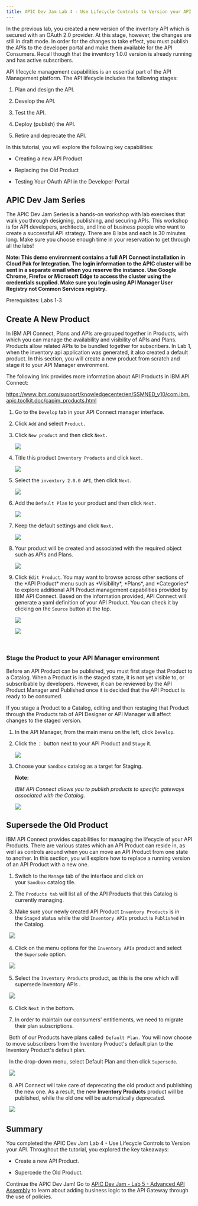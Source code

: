 ```yaml
---
title: APIC Dev Jam Lab 4 - Use Lifecycle Controls to Version your API
---
```


In the previous lab, you created a new version of the inventory API
which is secured with an OAuth 2.0 provider. At this stage, however, the
changes are still in draft mode. In order for the changes to take
effect, you must publish the APIs to the developer portal and make them
available for the API Consumers. Recall though that the inventory 1.0.0
version is already running and has active subscribers.

API lifecycle management capabilities is an essential part of the API
Management platform. The API lifecycle includes the following stages:

1.  Plan and design the API.

2.  Develop the API.

3.  Test the API.

4.  Deploy (publish) the API.

5.  Retire and deprecate the API.

In this tutorial, you will explore the following key capabilities:

-   Creating a new API Product

-   Replacing the Old Product

-   Testing Your OAuth API in the Developer Portal

## APIC Dev Jam Series

The APIC Dev Jam Series is a hands-on workshop with lab exercises that
walk you through designing, publishing, and securing APIs. This workshop
is for API developers, architects, and line of business people who want
to create a successful API strategy. There are 8 labs and each is 30
minutes long. Make sure you choose enough time in your reservation to
get through all the labs! 


**Note: This demo environment contains a
full API Connect installation in Cloud Pak for Integration. The login
information to the APIC cluster will be sent in a separate email when
you reserve the instance. Use Google Chrome, Firefox or Microsoft Edge
to access the cluster using the credentials supplied. Make sure you
login using API Manager User Registry not Common Services
registry.**

Prerequisites: Labs 1-3

## Create A New Product

In IBM API Connect, Plans and APIs are grouped together in Products,
with which you can manage the availability and visibility of APIs and
Plans. Products allow related APIs to be bundled together for
subscribers. In Lab 1, when the inventory api application was
generated, it also created a default product. In this section, you will
create a new product from scratch and stage it to your API Manager
environment.

The following link provides more information about API Products in IBM
API Connect:

<https://www.ibm.com/support/knowledgecenter/en/SSMNED_v10/com.ibm.apic.toolkit.doc/capim_products.html>

1.  Go to the `Develop` tab in your API
    Connect manager interface.

2.  Click `Add` and
    select `Product.`

3.  Click `New product` and then
    click `Next.`

    ![](images/tutorial_html_1b6ee2ef86d15297.png)

4.  Title this product `Inventory Products` and
    click `Next.`

    ![](images/tutorial_html_f9602420f730e70a.png)

5.  Select the `inventory
    2.0.0 API`,
    then click `Next`.

    ![](images/tutorial_html_a10fb032a1d8a45e.png)

6.  Add the `Default Plan` to your
    product and then click `Next.`

    ![](images/tutorial_html_17459876887d995d.png)

7.  Keep the default settings and
    click `Next.`

    ![](images/tutorial_html_72aa7b3247f45fd9.png)

8.  Your product will be created and associated with the required object
    such as APIs and Plans.

    ![](images/tutorial_html_8cd7b3b91a70d170.png)

9.  Click `Edit Product`. You may want
    to browse across other sections of the \*API Product\* menu such as
    \*Visibility\*, \*Plans\*, and \*Categories\* to explore additional
    API Product management capabilities provided by IBM API Connect.
    Based on the information provided, API Connect will generate a yaml
    definition of your API Product. You can check it by clicking on
    the `Source` button at the top.

    ![](images/tutorial_html_df5c1e994aa7e234.png)

    ![](images/tutorial_html_52a598812456db52.png)

 

### Stage the Product to your API Manager environment

Before an API Product can be published, you must first stage that
Product to a Catalog. When a Product is in the staged state, it is not
yet visible to, or subscribable by developers. However, it can be
reviewed by the API Product Manager and Published once it is decided
that the API Product is ready to be consumed.

If you stage a Product to a Catalog, editing and then restaging that
Product through the Products tab of API Designer or API Manager will
affect changes to the staged version.

1.  In the API Manager, from the main menu on the left,
    click `Develop`.

2.  Click the `⋮` button next to your
    API Product and `Stage` it.

    ![](images/tutorial_html_3d083025950cefa6.png)

3.  Choose your `Sandbox` catalog as a
    target for Staging.

    **Note:**

    *IBM API Connect allows you to publish products to specific gateways
    associated with the Catalog.*

    ![](images/tutorial_html_d3add46b169ce08a.png)

## Supersede the Old Product

IBM API Connect provides capabilities for managing the lifecycle of your
API Products. There are various states which an API Product can reside
in, as well as controls around when you can move an API Product from one
state to another. In this section, you will explore how to replace a
running version of an API Product with a new one.

1. Switch to the `Manage` tab of the interface and click on
  your `Sandbox` catalog tile.

2. The `Products tab` will list all of
  the API Products that this Catalog is currently managing.

3. Make sure your newly created API Product `Inventory Products` is in
  the `Staged` status while the
  old `Inventory APIs` product
  is `Published` in the Catalog.

  ![](images/supers_1.png)

4. Click on the menu options for the `Inventory
  APIs` product and select
  the `Supersede` option.

  ![](images/supers_2.png)

5. Select the `Inventory Products` product, as this is the one
  which will supersede Inventory APIs .

    ![](images/supers_3.png)

6. Click `Next` in the bottom.

7. In order to maintain our consumers' entitlements, we need to migrate
  their plan subscriptions.

  Both of our Products have plans called` Default
  Plan.` You will now choose to move
  subscribers from the Inventory Product's default plan to the
  Inventory Product's default plan.

  In the drop-down menu, select Default Plan and then
  click `Supersede`.

  ![](images/supers_4.png)

8. API Connect will take care of deprecating the old product and
  publishing the new one. As a result, the new **Inventory Products** product
  will be published, while the old one will be automatically deprecated.

  ![](images/supers_5.png)

<!-- ## Test the OAuth Configuration

In this section, you will test the new version of the API to ensure that
OAuth is working properly.

1.  Open your API Portal in a new browser tab and log in with your
    developer account. 

2.  Click the `API Products` tab.

3.  Notice that the old `Inventory
    APIs` product is no longer available.
    It has been replaced by your new `Inventory Products` product.

4.  Click on the ` Inventory Products`. 

    **Note:** There is no need
    to re-subscribe your application to the plan. By
    using `Replace` as the state change
    control, your subscription was automatically migrated. As a result,
    you're already entitled to the API's contained in the new Product's
    Default Plan - including the O-Auth API.

    ![](images/tutorial_html_b752e8ed59be706d.png)

5.  Select Subscribe Default Plan and then select IBM Consumer App to
    subscribe the app.

6.  Click on the `inventory API` from
    the palette menu on the left.

7.  Select the `GET /Items` operation
    and click on the `Try It `button at
    the top. Notice that we now have an additional OAuth security
    requirement defined.    

    ![](images/tutorial_html_641396f6f65e50e1.png)

8.  Scroll down to browse the invocation form.

9.  Select your subscribed application from the `Client
    ID` drop-down menu.

10. Paste your secret into the `Client
    secret `field.

11. In
    the `Username` and `Password` fields,
    you can enter any text. Select the inventory scope. **Note:** 
    Recall that when we configured the OAuth API, we provided an
    Authentication URL as the method for validating the user
    credentials. The URL that we provided will respond back OK with any
    credentials.

12. Click the `Get Token` button to
    obtain an OAuth token. 

    -   The API Portal will call out to the OAuth Token URL with your
        client credentials and user credentials.

    -   The OAuth API which you built in lab 3 will intercept the
        request, validate the credentials, and generate a token.  

    ![](images/tutorial_html_deb6f414f76d453e.png)

13. Click the `Send` button to invoke
    the API. The request will include the OAuth bearer token in
    the `Authorization` header.

    ![](images/tutorial_html_40c0aad7db0f83e7.png)

<!--14. To prove that the token is being validated, you can either remove or
    modify the contents of the `Access
    Token` field. Then click
    the `Send` button again and see
    the **401 Unauthorized **error response.-->

## Summary

You completed the APIC Dev Jam Lab 4 - Use Lifecycle Controls to Version
your API. Throughout the tutorial, you explored the key takeaways:   

-   Create a new API Product.

-   Supercede the Old Product.

<!-- -   Test Your OAuth API in the Developer Portal.-->

Continue the APIC Dev Jam! Go to
[APIC Dev Jam - Lab 5 - Advanced API Assembly](../Lab5)
to learn about adding business logic to the API Gateway through the use of
policies. 

